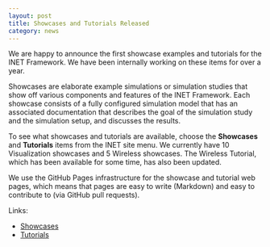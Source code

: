 ```yaml
---
layout: post
title: Showcases and Tutorials Released
category: news
---
```


We are happy to announce the first showcase examples and tutorials for the
INET Framework. We have been internally working on these items for over
a year.

Showcases are elaborate example simulations or simulation studies
that show off various components and features of the INET Framework.
Each showcase consists of a fully configured simulation model that
has an associated documentation that describes the goal of the simulation
study and the simulation setup, and discusses the results.

To see what showcases and tutorials are available, choose the
**Showcases** and **Tutorials** items from the INET site menu.
We currently have 10 Visualization showcases and 5 Wireless
showcases. The Wireless Tutorial, which has been available for
some time, has also been updated.

We use the GitHub Pages infrastructure for the showcase and tutorial
web pages, which means that pages are easy to write (Markdown) and easy to contribute to (via GitHub pull requests).

Links:
* [Showcases](https://inet.omnetpp.org/docs/showcases)
* [Tutorials](https://inet.omnetpp.org/docs/tutorials)